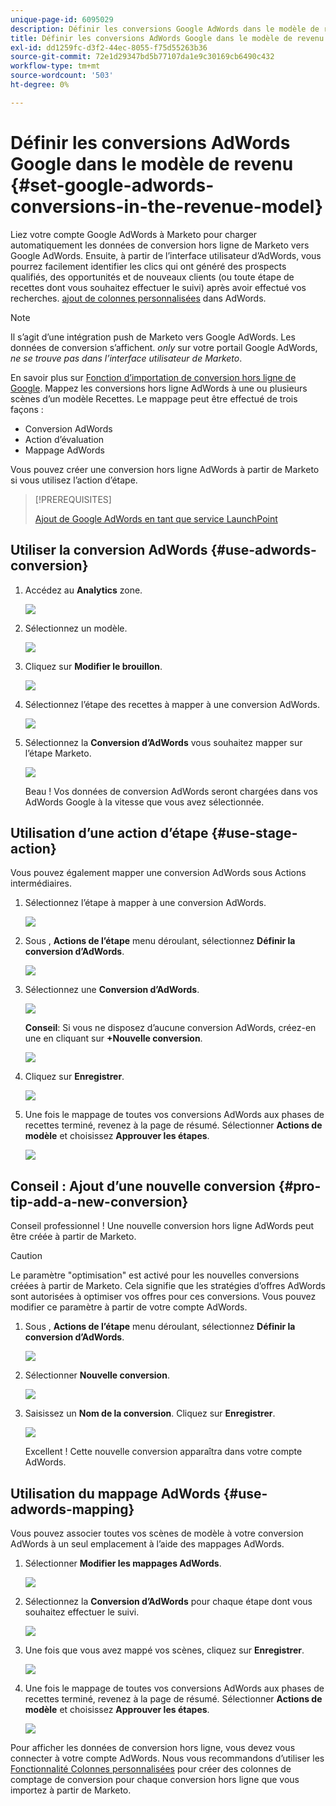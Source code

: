 ```yaml
---
unique-page-id: 6095029
description: Définir les conversions Google AdWords dans le modèle de revenu - Documents Marketo - Documentation du produit
title: Définir les conversions AdWords Google dans le modèle de revenu
exl-id: dd1259fc-d3f2-44ec-8055-f75d55263b36
source-git-commit: 72e1d29347bd5b77107da1e9c30169cb6490c432
workflow-type: tm+mt
source-wordcount: '503'
ht-degree: 0%

---
```


# Définir les conversions AdWords Google dans le modèle de revenu {#set-google-adwords-conversions-in-the-revenue-model}

Liez votre compte Google AdWords à Marketo pour charger automatiquement les données de conversion hors ligne de Marketo vers Google AdWords. Ensuite, à partir de l’interface utilisateur d’AdWords, vous pourrez facilement identifier les clics qui ont généré des prospects qualifiés, des opportunités et de nouveaux clients (ou toute étape de recettes dont vous souhaitez effectuer le suivi) après avoir effectué vos recherches. [ajout de colonnes personnalisées](https://support.google.com/adwords/answer/3073556) dans AdWords.

>[!NOTE]
>
>Il s’agit d’une intégration push de Marketo vers Google AdWords. Les données de conversion s’affichent. _only_ sur votre portail Google AdWords, _ne se trouve pas dans l’interface utilisateur de Marketo_.

En savoir plus sur [Fonction d’importation de conversion hors ligne de Google](https://support.google.com/adwords/answer/2998031?hl=en). Mappez les conversions hors ligne AdWords à une ou plusieurs scènes d’un modèle Recettes. Le mappage peut être effectué de trois façons :

* Conversion AdWords
* Action d’évaluation
* Mappage AdWords

Vous pouvez créer une conversion hors ligne AdWords à partir de Marketo si vous utilisez l’action d’étape.

>[!PREREQUISITES]
>
>[Ajout de Google AdWords en tant que service LaunchPoint](/help/marketo/product-docs/administration/additional-integrations/add-google-adwords-as-a-launchpoint-service.md)

## Utiliser la conversion AdWords {#use-adwords-conversion}

1. Accédez au **Analytics** zone.

   ![](assets/image2015-2-23-18-3a9-3a34.png)

1. Sélectionnez un modèle.

   ![](assets/image2015-2-23-18-3a3-3a12.png)

1. Cliquez sur **Modifier le brouillon**.

   ![](assets/image2015-3-10-15-3a3-3a20.png)

1. Sélectionnez l’étape des recettes à mapper à une conversion AdWords.

   ![](assets/image2015-2-26-16-3a40-3a2.png)

1. Sélectionnez la **Conversion d’AdWords** vous souhaitez mapper sur l’étape Marketo.

   ![](assets/image2015-2-26-16-3a46-3a15.png)

   Beau ! Vos données de conversion AdWords seront chargées dans vos AdWords Google à la vitesse que vous avez sélectionnée.

## Utilisation d’une action d’étape {#use-stage-action}

Vous pouvez également mapper une conversion AdWords sous Actions intermédiaires.

1. Sélectionnez l’étape à mapper à une conversion AdWords.

   ![](assets/image2015-2-26-16-3a40-3a2.png)

1. Sous , **Actions de l’étape** menu déroulant, sélectionnez **Définir la conversion d’AdWords**.

   ![](assets/image2015-2-26-16-3a52-3a24.png)

1. Sélectionnez une **Conversion d’AdWords**.

   ![](assets/image2015-2-26-16-3a54-3a47.png)

   **Conseil**: Si vous ne disposez d’aucune conversion AdWords, créez-en une en cliquant sur **+Nouvelle conversion**.

   ![](assets/image2015-2-26-21-3a22-3a10.png)

1. Cliquez sur **Enregistrer**.

   ![](assets/image2015-2-26-16-3a56-3a2.png)

1. Une fois le mappage de toutes vos conversions AdWords aux phases de recettes terminé, revenez à la page de résumé. Sélectionner **Actions de modèle** et choisissez **Approuver les étapes**.

   ![](assets/image2015-2-27-12-3a20-3a20.png)

## Conseil : Ajout d’une nouvelle conversion {#pro-tip-add-a-new-conversion}

Conseil professionnel ! Une nouvelle conversion hors ligne AdWords peut être créée à partir de Marketo.

>[!CAUTION]
>
>Le paramètre &quot;optimisation&quot; est activé pour les nouvelles conversions créées à partir de Marketo. Cela signifie que les stratégies d’offres AdWords sont autorisées à optimiser vos offres pour ces conversions. Vous pouvez modifier ce paramètre à partir de votre compte AdWords.

1. Sous , **Actions de l’étape** menu déroulant, sélectionnez **Définir la conversion d’AdWords**.

   ![](assets/image2015-2-26-16-3a52-3a24.png)

1. Sélectionner **Nouvelle conversion**.

   ![](assets/image2015-2-26-21-3a22-3a10.png)

1. Saisissez un **Nom de la conversion**. Cliquez sur **Enregistrer**.

   ![](assets/image2015-2-26-21-3a24-3a7.png)

   Excellent ! Cette nouvelle conversion apparaîtra dans votre compte AdWords.

## Utilisation du mappage AdWords {#use-adwords-mapping}

Vous pouvez associer toutes vos scènes de modèle à votre conversion AdWords à un seul emplacement à l’aide des mappages AdWords.

1. Sélectionner **Modifier les mappages AdWords**.

   ![](assets/image2015-2-26-17-3a3-3a29.png)

1. Sélectionnez la **Conversion d’AdWords** pour chaque étape dont vous souhaitez effectuer le suivi.

   ![](assets/image2015-2-26-17-3a6-3a15.png)

1. Une fois que vous avez mappé vos scènes, cliquez sur **Enregistrer**.

   ![](assets/image2015-2-26-17-3a7-3a48.png)

1. Une fois le mappage de toutes vos conversions AdWords aux phases de recettes terminé, revenez à la page de résumé. Sélectionner **Actions de modèle** et choisissez **Approuver les étapes**.

   ![](assets/image2015-2-27-12-3a20-3a20.png)

Pour afficher les données de conversion hors ligne, vous devez vous connecter à votre compte AdWords. Nous vous recommandons d’utiliser les [Fonctionnalité Colonnes personnalisées](https://support.google.com/adwords/answer/3073556) pour créer des colonnes de comptage de conversion pour chaque conversion hors ligne que vous importez à partir de Marketo.
